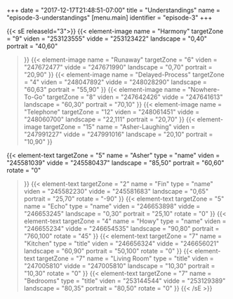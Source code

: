 +++
date = "2017-12-17T21:48:51-07:00"
title = "Understandings"
name = "episode-3-understandings"
[menu.main]
  identifier = "episode-3"
+++

{{< sE releaseId="3">}}
  {{< element-image
    name        =  "Harmony"
    targetZone  =  "9"
    viden       = "253123555"
    vidde       = "253123422"
    landscape    = "0,40"
    portrait    = "40,60"
  >}}
  {{< element-image
    name        =  "Runaway"
    targetZone  =  "6"
    viden       = "247672477"
    vidde       = "247671990"
    landscape    = "0,70"
    portrait    = "20,90"
  >}}
  {{< element-image
    name        =  "Delayed-Process"
    targetZone  =  "4"
    viden       = "248047892"
    vidde       = "248028290"
    landscape    = "60,63"
    portrait    = "55,90"
  >}}
  {{< element-image
    name        =  "Nowhere-To-Go"
    targetZone  =  "8"
    viden       = "247642426"
    vidde       = "247641613"
    landscape    = "60,30"
    portrait    = "70,10"
  >}}
  {{< element-image
    name        =  "Telephone"
    targetZone  =  "12"
    viden       = "248061451"
    vidde       = "248060700"
    landscape    = "22,111"
    portrait    = "20,70"
  >}}
  {{< element-image
    targetZone  =  "15"
    name        =  "Asher-Laughing"
    viden       = "247991227"
    vidde       = "247991016"
    landscape   = "20,10"
    portrait    = "10,90"
  >}}


  {{< element-text
    targetZone  =  "5"
    name        =  "Asher"
    type        = "name"
    viden       = "245581039"
    vidde       = "245580437"
    landscape    = "85,50"
    portrait    = "60,60"
    rotate      = "0"
  >}}
  {{< element-text
    targetZone  =  "2"
    name        =  "Fin"
    type        = "name"
    viden       = "245582230"
    vidde       = "245581683"
    landscape   = "0,65"
    portrait    = "25,70"
    rotate      = "-90"
  >}}
  {{< element-text
    targetZone  =  "5"
    name        =  "Echo"
    type        = "name"
    viden       = "246653898"
    vidde       = "246653245"
    landscape   = "0,30"
    portrait    = "25,10"
    rotate      = "0"
  >}}
  {{< element-text
    targetZone  =  "4"
    name        =  "Howy"
    type        = "name"
    viden       = "246655234"
    vidde       = "246654535"
    landscape   = "90,80"
    portrait    = "760,100"
    rotate      = "45"
  >}}
  {{< element-text
    targetZone  =  "7"
    name        =  "Kitchen"
    type        = "title"
    viden       = "246656324"
    vidde       = "246656021"
    landscape   = "60,90"
    portrait    = "50,100"
    rotate      = "0"
  >}}
  {{< element-text
    targetZone  =  "7"
    name        =  "Living Room"
    type        = "title"
    viden       = "247005810"
    vidde       = "247005810"
    landscape   = "10,30"
    portrait    = "10,30"
    rotate      = "0"
  >}}
  {{< element-text
    targetZone  =  "7"
    name        =  "Bedrooms"
    type        = "title"
    viden       = "253144544"
    vidde       = "253129389"
    landscape   = "80,35"
    portrait    = "80,50"
    rotate      = "0"
  >}}
{{< /sE >}}
